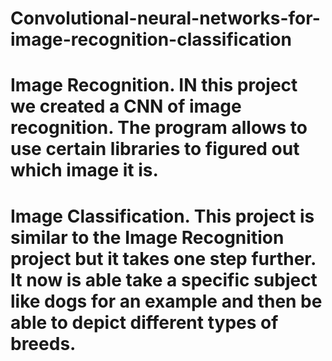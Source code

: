 # Convolutional-neural-networks-for-image-recognition-classification
# Image Recognition. IN this project we created a CNN of image recognition. The program allows to use certain libraries to figured out which image it is.
# Image Classification. This project is similar to the Image Recognition project but it takes one step further. It now is able take a specific subject like dogs for an example and then be able to depict different types of breeds.
